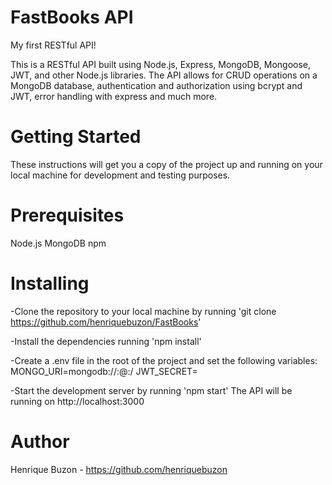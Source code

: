 # FastBooks API

My first RESTful API!

This is a RESTful API built using Node.js, Express, MongoDB, Mongoose, JWT, and other Node.js libraries. The API allows for CRUD operations on a MongoDB database, authentication and authorization using bcrypt and JWT, error handling with express and much more. 

# Getting Started
These instructions will get you a copy of the project up and running on your local machine for development and testing purposes.

# Prerequisites
Node.js
MongoDB
npm

# Installing
-Clone the repository to your local machine by running 'git clone https://github.com/henriquebuzon/FastBooks'

-Install the dependencies running 'npm install'

-Create a .env file in the root of the project and set the following variables:
MONGO_URI=mongodb://<username>:<password>@<host>:<port>/<database>
JWT_SECRET=<yoursecret>
  
-Start the development server by running 'npm start' 
The API will be running on http://localhost:3000

# Author
Henrique Buzon - https://github.com/henriquebuzon
